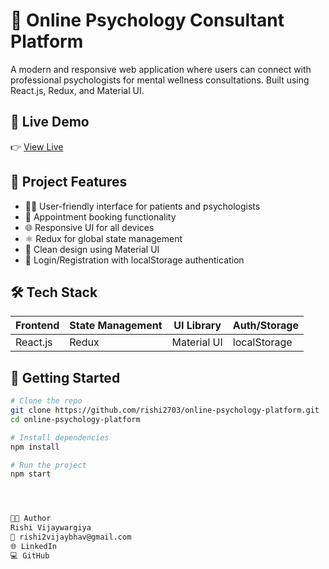 # 🧠 Online Psychology Consultant Platform

A modern and responsive web application where users can connect with professional psychologists for mental wellness consultations. Built using React.js, Redux, and Material UI.

## 🔗 Live Demo

👉 [View Live](https://lnkd.in/dFwpyttk)

## 📂 Project Features

- 🧑‍⚕️ User-friendly interface for patients and psychologists
- 📆 Appointment booking functionality
- 🌐 Responsive UI for all devices
- ⚛️ Redux for global state management
- 🎨 Clean design using Material UI
- 🔐 Login/Registration with localStorage authentication

## 🛠️ Tech Stack

| Frontend     | State Management | UI Library     | Auth/Storage |
|--------------|------------------|----------------|--------------|
| React.js     | Redux             | Material UI    | localStorage |

## 🚀 Getting Started

```bash
# Clone the repo
git clone https://github.com/rishi2703/online-psychology-platform.git
cd online-psychology-platform

# Install dependencies
npm install

# Run the project
npm start




👨‍💻 Author
Rishi Vijaywargiya
📧 rishi2vijaybhav@gmail.com
🌐 LinkedIn
💻 GitHub
